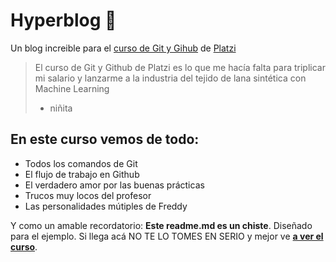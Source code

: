 # Hyperblog 💚
Un blog increible para el [curso de Git y Gihub](https://platzi.com/cursos/git-github/ "curso de Git y Github") de [Platzi](https://platzi.com "Platzi")
> El curso de Git y Github de Platzi es lo que me hacía falta para triplicar mi salario y lanzarme a la industria del tejido de lana sintética con Machine Learning
> - niñita

## En este curso vemos de todo:
* Todos los comandos de Git
* El flujo de trabajo en Github
* El verdadero amor por las buenas prácticas
* Trucos muy locos del profesor
* Las personalidades mútiples de Freddy

Y como un amable recordatorio: **Este readme.md es un chiste**. Diseñado para el ejemplo. Si llega acá NO TE LO TOMES EN SERIO y mejor ve [**a ver el curso**](https://platzi.com/cursos/git-github/ "a ver el curso").